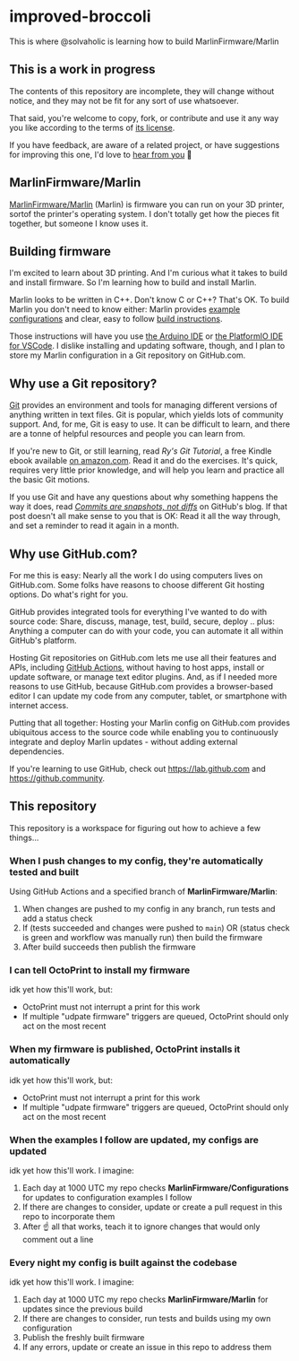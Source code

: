 # improved-broccoli
This is where @solvaholic is learning how to build MarlinFirmware/Marlin

## This is a work in progress

The contents of this repository are incomplete, they will change without notice, and they may not be fit for any sort of use whatsoever.

That said, you're welcome to copy, fork, or contribute and use it any way you like according to the terms of [its license](/LICENSE).

If you have feedback, are aware of a related project, or have suggestions for improving this one, I'd love to [hear from you](https://github.com/solvaholic/improved-broccoli/issues/new/choose) :bow:

## MarlinFirmware/Marlin

[MarlinFirmware/Marlin](https://github.com/MarlinFirmware/Marlin) (Marlin) is firmware you can run on your 3D printer, sortof the printer's operating system. I don't totally get how the pieces fit together, but someone I know uses it.

## Building firmware

I'm excited to learn about 3D printing. And I'm curious what it takes to build and install firmware. So I'm learning how to build and install Marlin.

Marlin looks to be written in C++. Don't know C or C++? That's OK. To build Marlin you don't need to know either: Marlin provides [example configurations](https://github.com/MarlinFirmware/Marlin#example-configurations) and clear, easy to follow [build instructions](https://github.com/MarlinFirmware/Marlin#building-marlin-20).

Those instructions will have you use [the Arduino IDE](https://www.arduino.cc/en/software) or [the PlatformIO IDE for VSCode](https://platformio.org/install/ide?install=vscode). I dislike installing and updating software, though, and I plan to store my Marlin configuration in a Git repository on GitHub.com.

## Why use a Git repository?

[Git](http://git-scm.com) provides an environment and tools for managing different versions of anything written in text files. Git is popular, which yields lots of community support. And, for me, Git is easy to use. It can be difficult to learn, and there are a tonne of helpful resources and people you can learn from.

If you're new to Git, or still learning, read _Ry's Git Tutorial_, a free Kindle ebook available [on amazon.com](https://www.amazon.com/Rys-Git-Tutorial-Ryan-Hodson-ebook/dp/B00QFIA5OC). Read it and do the exercises. It's quick, requires very little prior knowledge, and will help you learn and practice all the basic Git motions.

If you use Git and have any questions about why something happens the way it does, read [_Commits are snapshots, not diffs_](https://github.blog/2020-12-17-commits-are-snapshots-not-diffs/) on GitHub's blog. If that post doesn't all make sense to you that is OK: Read it all the way through, and set a reminder to read it again in a month.

## Why use GitHub.com?

For me this is easy: Nearly all the work I do using computers lives on GitHub.com. Some folks have reasons to choose different Git hosting options. Do what's right for you.

GitHub provides integrated tools for everything I've wanted to do with source code: Share, discuss, manage, test, build, secure, deploy .. plus: Anything a computer can do with your code, you can automate it all within GitHub's platform.

Hosting Git repositories on GitHub.com lets me use all their features and APIs, including [GitHub Actions](https://docs.github.com/actions), without having to host apps, install or update software, or manage text editor plugins. And, as if I needed more reasons to use GitHub, because GitHub.com provides a browser-based editor I can update my code from any computer, tablet, or smartphone with internet access.

Putting that all together: Hosting your Marlin config on GitHub.com provides ubiquitous access to the source code while enabling you to continuously integrate and deploy Marlin updates - without adding external dependencies.

If you're learning to use GitHub, check out <https://lab.github.com> and <https://github.community>.

## This repository

This repository is a workspace for figuring out how to achieve a few things...

### When I push changes to my config, they're automatically tested and built

Using GitHub Actions and a specified branch of **MarlinFirmware/Marlin**:

1. When changes are pushed to my config in any branch, run tests and add a status check
1. If (tests succeeded and changes were pushed to `main`) OR (status check is green and workflow was manually run) then build the firmware
1. After build succeeds then publish the firmware

### I can tell OctoPrint to install my firmware

idk yet how this'll work, but:

- OctoPrint must not interrupt a print for this work
- If multiple "udpate firmware" triggers are queued, OctoPrint should only act on the most recent

### When my firmware is published, OctoPrint installs it automatically

idk yet how this'll work, but:

- OctoPrint must not interrupt a print for this work
- If multiple "udpate firmware" triggers are queued, OctoPrint should only act on the most recent

### When the examples I follow are updated, my configs are updated

idk yet how this'll work. I imagine:

1. Each day at 1000 UTC my repo checks **MarlinFirmware/Configurations** for updates to configuration examples I follow
1. If there are changes to consider, update or create a pull request in this repo to incorporate them
1. After :point_up: all that works, teach it to ignore changes that would only comment out a line

### Every night my config is built against the codebase

idk yet how this'll work. I imagine:

1. Each day at 1000 UTC my repo checks **MarlinFirmware/Marlin** for updates since the previous build
1. If there are changes to consider, run tests and builds using my own configuration
1. Publish the freshly built firmware
1. If any errors, update or create an issue in this repo to address them

